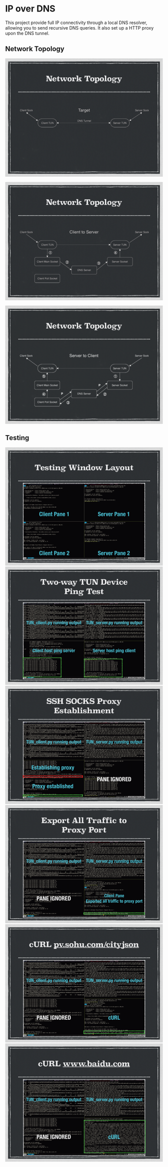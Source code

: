# IP over DNS

This project provide full IP connectivity through a local DNS resolver, allowing you to send recursive DNS queries.
It also set up a HTTP proxy upon the DNS tunnel.

## Network Topology

![image](https://github.com/ShawnHu98/IP_over_DNS/blob/master/fig/target.png)

![image](https://github.com/ShawnHu98/IP_over_DNS/blob/master/fig/client_to_server.png)

![image](https://github.com/ShawnHu98/IP_over_DNS/blob/master/fig/Server_to_client.png)

## Testing

![image](https://github.com/ShawnHu98/IP_over_DNS/blob/master/fig/test1.png)
![image](https://github.com/ShawnHu98/IP_over_DNS/blob/master/fig/test2.png)
![image](https://github.com/ShawnHu98/IP_over_DNS/blob/master/fig/test3.png)
![image](https://github.com/ShawnHu98/IP_over_DNS/blob/master/fig/test4.png)
![image](https://github.com/ShawnHu98/IP_over_DNS/blob/master/fig/test5.png)
![image](https://github.com/ShawnHu98/IP_over_DNS/blob/master/fig/test6.png)
